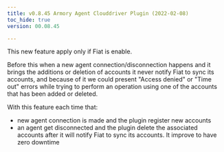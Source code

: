 ```yaml
---
title: v0.8.45 Armory Agent Clouddriver Plugin (2022-02-08)
toc_hide: true
version: 00.08.45

---
```


This new feature apply only if Fiat is enable.

Before this when a new agent connection/disconnection happens and it brings the additions or deletion of accounts it never notify Fiat to sync its accounts, and because of it we could present "Access denied" or "Time out" errors while trying to perform an operation using one of the accounts that has been added or deleted.

With this feature each time that:
-  new agent connection is made and the plugin register new accounts
-  an agent get disconnected and the plugin delete the associated accounts
after it will notify Fiat to sync its accounts. It  improve to have zero downtime 
